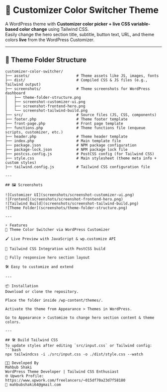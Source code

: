 # 🎨 Customizer Color Switcher Theme

A WordPress theme with **Customizer color picker + live CSS variable-based color change** using Tailwind CSS.  
Easily change the hero section title, subtitle, button text, URL, and theme colors **live** from the WordPress Customizer.

---

## 📂 Theme Folder Structure

```plaintext
customizer-color-switcher/
├── assets/                     # Theme assets like JS, images, fonts
├── dist/                       # Compiled CSS & JS files (e.g., Tailwind output)
├── screenshots/                # Theme screenshots for WordPress dashboard
│   ├── theme-folder-structure.png
│   ├── screenshot-customizer-ui.png
│   ├── screenshot-frontend-hero.png
│   └── screenshot-tailwind-build.png
├── src/                        # Source files (JS, CSS, components)
├── footer.php                  # Theme footer template
├── front-page.php              # Front page template
├── functions.php               # Theme functions file (enqueue scripts, customizer, etc.)
├── header.php                  # Theme header template
├── index.php                   # Main template file
├── package.json                # NPM package configuration
├── package-lock.json           # NPM package lock file
├── postcss.config.js           # PostCSS config (for Tailwind CSS)
├── style.css                   # Main stylesheet (theme meta info + custom styles)
├── tailwind.config.js          # Tailwind CSS configuration file

---

## 🖼️ Screenshots

![Customizer UI](screenshots/screenshot-customizer-ui.png)
![Frontend](screenshots/screenshot-frontend-hero.png)
![Tailwind Build](screenshots/screenshot-tailwind-build.png)
![Theme Folder](screenshots/theme-folder-structure.png)

---

⚡ Features
🎨 Theme Color Switcher via WordPress Customizer

🖌 Live Preview with JavaScript & wp.customize API

💨 Tailwind CSS Integration with PostCSS build

📱 Fully responsive hero section layout

🛠 Easy to customize and extend

---

📦 Installation
Download or clone the repository.

Place the folder inside /wp-content/themes/.

Activate the theme from Appearance > Themes in WordPress.

Go to Appearance > Customize to change hero section content & theme colors.

---

## 🛠️ Build Tailwind CSS
To update styles after editing `src/input.css` or Tailwind config:
```bash
npx tailwindcss -i ./src/input.css -o ./dist/style.css --watch

👨‍💻 Developed By
Mahbub Shaki
WordPress Theme Developer | Tailwind CSS Enthusiast
🌐 Upwork Profile: https://www.upwork.com/freelancers/~015df70a23d7f58180
📧 mahbubshaki64@gmail.com